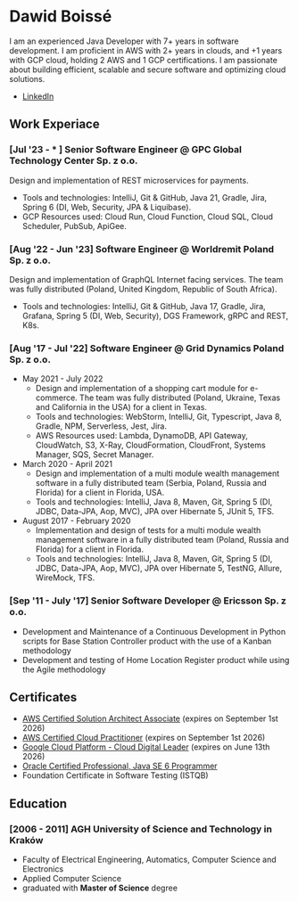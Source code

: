 # Dawid Boissé

I am an experienced Java Developer with 7+ years in software development. I am proficient in AWS with 2+ years in clouds, and +1 years with GCP cloud, holding 2 AWS and 1 GCP certifications. I am passionate about building efficient, scalable and secure software and optimizing cloud solutions.

 * [LinkedIn](https://www.linkedin.com/in/dawid-boisse/)

## Work Experiace

### [Jul '23 - * ] Senior Software Engineer @ GPC Global Technology Center Sp. z o.o.
Design and implementation of REST microservices for payments.
 * Tools and technologies: IntelliJ, Git & GitHub, Java 21, Gradle, Jira, Spring 6 (DI, Web, Security, JPA & Liquibase).
 * GCP Resources used: Cloud Run, Cloud Function, Cloud SQL, Cloud Scheduler, PubSub, ApiGee.

### [Aug '22 - Jun '23] Software Engineer @ Worldremit Poland Sp. z o.o.
Design and implementation of GraphQL Internet facing services. The team was fully distributed (Poland, United Kingdom, Republic of South Africa).
 * Tools and technologies: IntelliJ, Git & GitHub, Java 17, Gradle, Jira, Grafana, Spring 5 (DI, Web, Security), DGS Framework, gRPC and REST, K8s.

### [Aug '17 - Jul '22] Software Engineer @ Grid Dynamics Poland Sp. z o.o.
 * May 2021 - July 2022
   * Design and implementation of a shopping cart module for e-commerce. The team was fully distributed (Poland, Ukraine, Texas and California in the USA) for a client in Texas.
   * Tools and technologies: WebStorm, IntelliJ, Git, Typescript, Java 8, Gradle, NPM, Serverless, Jest, Jira.
   * AWS Resources used: Lambda, DynamoDB, API Gateway, CloudWatch, S3, X-Ray, CloudFormation, CloudFront, Systems Manager, SQS, Secret Manager.
 * March 2020 - April 2021
   * Design and implementation of a multi module wealth management software in a fully distributed team (Serbia, Poland, Russia and Florida) for a client in Florida, USA.
   * Tools and technologies: IntelliJ, Java 8, Maven, Git, Spring 5 (DI, JDBC, Data-JPA, Aop, MVC), JPA over Hibernate 5, JUnit 5, TFS.
 * August 2017 - February 2020
   * Implementation and design of tests for a multi module wealth management software in a fully distributed team (Poland, Russia and Florida) for a client in Florida.
   * Tools and technologies: IntelliJ, Java 8, Maven, Git, Spring 5 (DI, JDBC, Data-JPA, Aop, MVC), JPA over Hibernate 5, TestNG, Allure, WireMock, TFS.

### [Sep '11 - July '17] Senior Software Developer @ Ericsson Sp. z o.o.
 * Development and Maintenance of a Continuous Development in Python scripts for Base Station Controller product with the use of a Kanban methodology
 * Development and testing of Home Location Register product while using the Agile methodology

## Certificates
 * [AWS Certified Solution Architect Associate](https://www.credly.com/badges/4a8e3b6f-a2db-4212-afca-924af257ec32/public_url) (expires on September 1st 2026)
 * [AWS Certified Cloud Practitioner](https://www.credly.com/badges/652addb1-8680-4dff-a1d9-c0b1adeb7185/public_url) (expires on September 1st 2026)
 * [Google Cloud Platform - Cloud Digital Leader](https://www.credential.net/96725009-8dff-4624-a467-f338e596a533) (expires on June 13th 2026)
 * [Oracle Certified Professional, Java SE 6 Programmer](https://www.credly.com/badges/bf9f9e0b-45b6-4620-9e99-6c1f2657d074/public_url)
 * Foundation Certificate in Software Testing (ISTQB)

## Education

### [2006 - 2011] AGH University of Science and Technology in Kraków
 * Faculty of Electrical Engineering, Automatics, Computer Science and Electronics
 * Applied Computer Science
 * graduated with **Master of Science** degree
